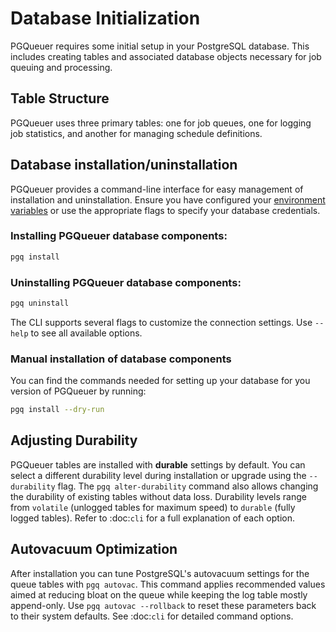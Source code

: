 # Database Initialization

PGQueuer requires some initial setup in your PostgreSQL database. This includes creating tables and associated database objects necessary for job queuing and processing.

## Table Structure

PGQueuer uses three primary tables: one for job queues, one for logging job statistics, and another for managing schedule definitions. 


## Database installation/uninstallation

PGQueuer provides a command-line interface for easy management of installation and uninstallation. Ensure you have configured your [environment variables](https://magicstack.github.io/asyncpg/current/api/index.html#connection) or use the appropriate flags to specify your database credentials.

### Installing PGQueuer database components:
```bash
pgq install
```

### Uninstalling PGQueuer database components:
```bash
pgq uninstall
```

The CLI supports several flags to customize the connection settings. Use `--help` to see all available options.

### Manual installation of database components

You can find the commands needed for setting up your database for you version of PGQueuer by running:
```bash
pgq install --dry-run
```

## Adjusting Durability

PGQueuer tables are installed with **durable** settings by default. You can
select a different durability level during installation or upgrade using the
``--durability`` flag. The ``pgq alter-durability`` command also allows
changing the durability of existing tables without data loss. Durability levels
range from ``volatile`` (unlogged tables for maximum speed) to ``durable``
(fully logged tables). Refer to :doc:`cli` for a full explanation of each
option.

## Autovacuum Optimization

After installation you can tune PostgreSQL's autovacuum settings for the queue
tables with ``pgq autovac``. This command applies recommended values aimed at
reducing bloat on the queue while keeping the log table mostly append-only. Use
``pgq autovac --rollback`` to reset these parameters back to their system
defaults. See :doc:`cli` for detailed command options.
